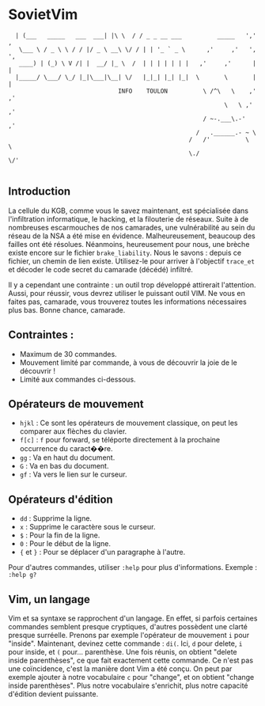 # SovietVim
```   / ____|          (_)    | \ \    / (_)                      -. .
  | (___   _____   ___  ___| |\ \  / / _ _ __ ___          _____   ',' ,
   \___ \ / _ \ \ / / |/ _ \ __\ \/ / | | '_ ` _ \      ,'     ,'   ', ',
   ____) | (_) \ V /| |  __/ |_ \  /  | | | | | | |   ,'     ,'      |  |
  |_____/ \___/ \_/ |_|\___|\__| \/   |_|_| |_| |_|  \       \       |  |
                               INFO    TOULON          \ /^\   \    ,' ,'
                                                             \   \ ,' ,'
                                                       / ~-.___\.-'  ,'
                                                     /   .______.- ~ \
                                                   /   /'          \   \
                                                   \./               \/'
                                                   
```

## Introduction
La cellule du KGB, comme vous le savez maintenant, est spécialisée dans l'infiltration informatique, le hacking, et la filouterie de réseaux. Suite à de nombreuses escarmouches de nos camarades, une vulnérabilité au sein du réseau de la NSA a été mise en évidence. Malheureusement, beaucoup des failles ont été résolues. Néanmoins, heureusement pour nous, une brèche existe encore sur le fichier `brake_liability`. Nous le savons : depuis ce fichier, un chemin de lien existe. Utilisez-le pour arriver à l'objectif `trace_et` et décoder le code secret du camarade (décédé) infiltré.

Il y a cependant une contrainte : un outil trop développé attirerait l'attention. Aussi, pour réussir, vous devrez utiliser le puissant outil VIM. Ne vous en faites pas, camarade, vous trouverez toutes les informations nécessaires plus bas. Bonne chance, camarade.

## Contraintes :
- Maximum de 30 commandes.
- Mouvement limité par commande, à vous de découvrir la joie de le découvrir !
- Limité aux commandes ci-dessous.

## Opérateurs de mouvement
- `hjkl` : Ce sont les opérateurs de mouvement classique, on peut les comparer aux flèches du clavier.
- `f[c]` : `f` pour forward, se téléporte directement à la prochaine occurrence du caract��re.
- `gg` : Va en haut du document.
- `G` : Va en bas du document.
- `gf` : Va vers le lien sur le curseur.

## Opérateurs d'édition
- `dd` : Supprime la ligne.
- `x` : Supprime le caractère sous le curseur.
- `$` : Pour la fin de la ligne.
- `0` : Pour le début de la ligne.
- `{` et `}` : Pour se déplacer d'un paragraphe à l'autre.

Pour d'autres commandes, utiliser `:help` pour plus d'informations. Exemple : `:help g?`

## Vim, un langage
Vim et sa syntaxe se rapprochent d'un langage. En effet, si parfois certaines commandes semblent presque cryptiques, d'autres possèdent une clarté presque surréelle. Prenons par exemple l'opérateur de mouvement `i` pour "inside". Maintenant, devinez cette commande : `di(`. Ici, `d` pour delete, `i` pour inside, et `(` pour... parenthèse. Une fois réunis, on obtient "delete inside parenthèses", ce que fait exactement cette commande. Ce n'est pas une coïncidence, c'est la manière dont Vim a été conçu. On peut par exemple ajouter à notre vocabulaire `c` pour "change", et on obtient "change inside parenthèses". Plus notre vocabulaire s'enrichit, plus notre capacité d'édition devient puissante.
